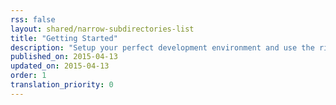 ```yaml
---
rss: false
layout: shared/narrow-subdirectories-list
title: "Getting Started"
description: "Setup your perfect development environment and use the right tools to bootstrap your first project."
published_on: 2015-04-13
updated_on: 2015-04-13
order: 1
translation_priority: 0
---
```



